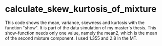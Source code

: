 # calculate_skew_kurtosis_of_mixture

This code shows the mean, variance, skewness and kurtosis with the function "show". It is part of the data simulation of my master's thesis. This show-function needs only one value, namely the mean2, which is the mean of the second mixture component. I used 1.355 and 2.8 In the MT.
